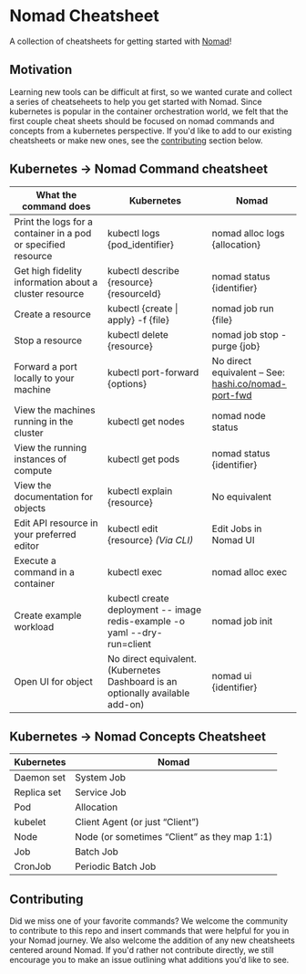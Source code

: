 # Nomad Cheatsheet

A collection of cheatsheets for getting started with [Nomad](https://github.com/hashicorp/nomad)! 



## Motivation

Learning new tools can be difficult at first, so we wanted curate and collect a series of cheatseheets to help you get started with Nomad. Since kubernetes is popular in the container orchestration world, we felt that the first couple cheat sheets should be focused on nomad commands and concepts from a kubernetes perspective. If you'd like to add to our existing cheatsheets or make new ones, see the [contributing](##Contributing) section below.




## Kubernetes -> Nomad Command cheatsheet 






| What the command does                                                                                                                | Kubernetes                                                                  | Nomad                                                                                                                                                                                        |
| ------------------------------------------------------------------------------------------------------------------------------------ | --------------------------------------------------------------------------- | -------------------------------------------------------------------------------------------------------------------------------------------------------------------------------------------- |
| Print the logs for a container in a pod or specified resource  | kubectl logs {pod\_identifier}                                                | nomad alloc logs {allocation}                                                                                                                                                                   |
| Get high fidelity information about a cluster resource                                                                               | kubectl describe {resource} {resourceId}                                    | nomad status {identifier}                                                                                                                                                                    |
| Create a resource                                                                                                                    | kubectl {create \| apply} -f {file}                                          | nomad job run {file}                                                                                                                                                                         |
| Stop a resource                                                                                                                      | kubectl delete {resource}                                                  | nomad job stop -purge {job}                                                                                                                                                                        |
| Forward a port locally to your machine                                                                                               | kubectl port-forward {options}                                              | No direct equivalent – See:<br> [hashi.co/nomad-port-fwd](hashi.co/nomad-port-fwd) |
| View the machines running in the cluster                                                                                             | kubectl get nodes                                                           | nomad node status                                                                                                                                                                            |
| View the running instances of compute                                                                                                | kubectl get pods                                                            | nomad status {identifier}                                                                                                                               |
| View the documentation for objects                                                                                                   | kubectl explain {resource}                                                 | No equivalent                                                                                                                                                                              |
| Edit API resource in your preferred editor                                                                                      | kubectl edit {resource} *(Via CLI)*                                                   | Edit Jobs in Nomad UI                                                                                                                           | 
| Execute a command in a container                                                                                    | kubectl exec                                                | nomad alloc exec                                                                                                                         | 
Create example workload                                                                                                              |                                                                             kubectl create deployment -- image redis-example -o yaml --dry-run=client| nomad job init                                                                                                                                                                               |
| Open UI for object                                                                                                                   | No direct equivalent. (Kubernetes Dashboard is an optionally available add-on) | nomad ui {identifier}                                                                                                                                                                           |






## Kubernetes -> Nomad Concepts Cheatsheet





| Kubernetes  | Nomad                                        |
| ----------- | -------------------------------------------- |
| Daemon set  | System Job                                   |
| Replica set | Service Job                                  |
| Pod         | Allocation                                   |
| kubelet     | Client Agent (or just “Client”)              |
| Node        | Node (or sometimes “Client” as they map 1:1) |
| Job         | Batch Job                                    |
| CronJob     | Periodic Batch Job                           |





## Contributing


Did we miss one of your favorite commands? We welcome the community to contribute to this repo and insert commands that were helpful for you in your Nomad journey. We also welcome the addition of any new cheatsheets centered around Nomad. If you'd rather not contribute directly, we still encourage you to make an issue outlining what additions you'd like to see.
